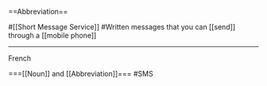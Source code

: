 ==Abbreviation==

#[[Short Message Service]]
#Written messages that you can [[send]] through a [[mobile phone]]

----

French

===[[Noun]] and [[Abbreviation]]===
#SMS